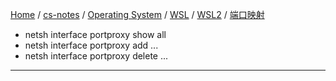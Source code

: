 [Home](https://mengxianbin.github.io) /
[cs-notes](https://mengxianbin.github.io/cs-notes/site) /
[Operating System](https://mengxianbin.github.io/cs-notes/site/Operating%20System) /
[WSL](https://mengxianbin.github.io/cs-notes/site/Operating%20System/WSL) /
[WSL2](https://mengxianbin.github.io/cs-notes/site/Operating%20System/WSL/WSL2) /
[端口映射](https://mengxianbin.github.io/cs-notes/site/Operating%20System/WSL/WSL2/%E7%AB%AF%E5%8F%A3%E6%98%A0%E5%B0%84)

- netsh interface portproxy show all
- netsh interface portproxy add ...
- netsh interface portproxy delete ...

---
